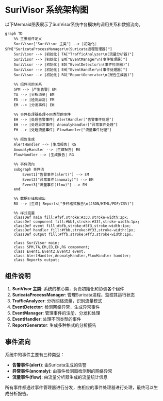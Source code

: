 # SuriVisor 系统架构图

以下Mermaid图表展示了SuriVisor系统中各模块的调用关系和数据流向。

```mermaid
graph TD
    %% 主要组件定义
    SuriVisor["SuriVisor 主类"] --> |初始化| SPM["SuricataProcessManager\n(Suricata进程管理器)"] 
    SuriVisor --> |初始化| TA["TrafficAnalyzer\n(流量分析器)"]
    SuriVisor --> |初始化| EM["EventManager\n(事件管理器)"]
    SuriVisor --> |初始化| ED["EventDetector\n(事件检测器)"]
    SuriVisor --> |初始化| EH["EventHandler\n(事件处理器)"]
    SuriVisor --> |初始化| RG["ReportGenerator\n(报告生成器)"]
    
    %% 组件间的关系
    SPM --> |产生告警| EM
    TA --> |分析流量| EM
    ED --> |检测异常| EM
    EM --> |分发事件| EH
    
    %% 事件处理器处理不同类型的事件
    EH --> |处理告警事件| AlertHandler["告警事件处理"]
    EH --> |处理异常事件| AnomalyHandler["异常事件处理"]
    EH --> |处理流量事件| FlowHandler["流量事件处理"]
    
    %% 报告生成
    AlertHandler --> |生成报告| RG
    AnomalyHandler --> |生成报告| RG
    FlowHandler --> |生成报告| RG
    
    %% 事件流向
    subgraph 事件流
        Event1["告警事件(alert)"] --> EM
        Event2["异常事件(anomaly)"] --> EM
        Event3["流量事件(flow)"] --> EM
    end
    
    %% 数据存储和输出
    RG --> |生成| Reports["多种格式报告\n(JSON/HTML/PDF/CSV)"]
    
    %% 样式设置
    classDef main fill:#f9f,stroke:#333,stroke-width:2px;
    classDef component fill:#bbf,stroke:#33f,stroke-width:1px;
    classDef event fill:#bfb,stroke:#3f3,stroke-width:1px;
    classDef handler fill:#fbb,stroke:#f33,stroke-width:1px;
    classDef output fill:#ffb,stroke:#ff3,stroke-width:1px;
    
    class SuriVisor main;
    class SPM,TA,EM,ED,EH,RG component;
    class Event1,Event2,Event3 event;
    class AlertHandler,AnomalyHandler,FlowHandler handler;
    class Reports output;
```

## 组件说明

1. **SuriVisor 主类**: 系统的核心类，负责初始化和协调各个组件
2. **SuricataProcessManager**: 管理Suricata进程，监控其运行状态
3. **TrafficAnalyzer**: 分析网络流量，识别流量模式
4. **EventDetector**: 检测网络异常，生成异常事件
5. **EventManager**: 管理事件的注册、分发和处理
6. **EventHandler**: 处理不同类型的事件
7. **ReportGenerator**: 生成多种格式的分析报告

## 事件流向

系统中的事件主要有三种类型：
- **告警事件(alert)**: 由Suricata生成的告警
- **异常事件(anomaly)**: 由事件检测器检测到的网络异常
- **流量事件(flow)**: 由流量分析器生成的流量统计信息

所有事件都通过事件管理器进行分发，由相应的事件处理器进行处理，最终可以生成分析报告。